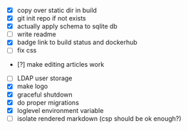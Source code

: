 - [x] copy over static dir in build
- [x] git init repo if not exists
- [x] actually apply schema to sqlite db
- [ ] write readme
- [x] badge link to build status and dockerhub
- [ ] fix css
- [?] make editing articles work
- [ ] LDAP user storage
- [x] make logo
- [x] graceful shutdown
- [x] do proper migrations
- [x] loglevel environment variable
- [ ] isolate rendered markdown (csp should be ok enough?)
